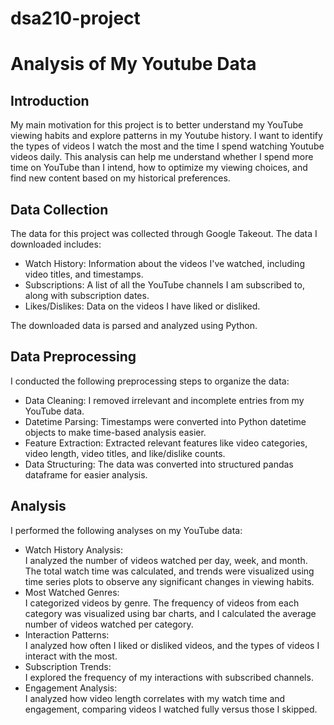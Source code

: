 # dsa210-project

# Analysis of My Youtube Data
## Introduction
My main motivation for this project is to better understand my YouTube viewing habits and explore patterns in my Youtube history. I want to identify the types of videos I watch the most and the time I spend watching Youtube videos daily. This analysis can help me understand whether I spend more time on YouTube than I intend, how to optimize my viewing choices, and find new content based on my historical preferences.

## Data Collection
The data for this project was collected through Google Takeout.
The data I downloaded includes:

* Watch History: Information about the videos I've watched, including video titles, and timestamps.  
* Subscriptions: A list of all the YouTube channels I am subscribed to, along with subscription dates.  
* Likes/Dislikes: Data on the videos I have liked or disliked.  
  
The downloaded data is parsed and analyzed using Python.

## Data Preprocessing
I conducted the following preprocessing steps to organize the data:  
* Data Cleaning: I removed irrelevant and incomplete entries from my YouTube data.
* Datetime Parsing: Timestamps were converted into Python datetime objects to make time-based analysis easier.
* Feature Extraction: Extracted relevant features like video categories, video length, video titles, and like/dislike counts.
* Data Structuring: The data was converted into structured pandas dataframe for easier analysis.

## Analysis
I performed the following analyses on my YouTube data:

* Watch History Analysis:  
I analyzed the number of videos watched per day, week, and month. The total watch time was calculated, and trends were visualized using time series plots to observe any significant changes in viewing habits.
* Most Watched Genres:  
I categorized videos by genre. The frequency of videos from each category was visualized using bar charts, and I calculated the average number of videos watched per category.
* Interaction Patterns:  
I analyzed how often I liked or disliked videos, and the types of videos I interact with the most.
* Subscription Trends:  
I explored the frequency of my interactions with subscribed channels.
* Engagement Analysis:  
I analyzed how video length correlates with my watch time and engagement, comparing videos I watched fully versus those I skipped.

